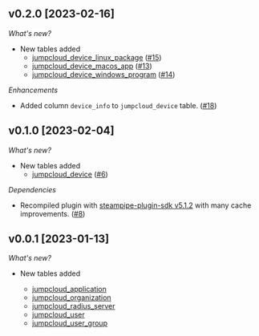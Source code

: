 ## v0.2.0 [2023-02-16]

_What's new?_

- New tables added
  - [jumpcloud_device_linux_package](https://hub.steampipe.io/plugins/turbot/jumpcloud/tables/jumpcloud_device_linux_package`) ([#15](https://github.com/turbot/steampipe-plugin-jumpcloud/pull/15))
  - [jumpcloud_device_macos_app](https://hub.steampipe.io/plugins/turbot/jumpcloud/tables/jumpcloud_device_macos_app`) ([#13](https://github.com/turbot/steampipe-plugin-jumpcloud/pull/13))
  - [jumpcloud_device_windows_program](https://hub.steampipe.io/plugins/turbot/jumpcloud/tables/jumpcloud_device_windows_program`) ([#14](https://github.com/turbot/steampipe-plugin-jumpcloud/pull/14))

_Enhancements_

- Added column `device_info` to `jumpcloud_device` table. ([#18](https://github.com/turbot/steampipe-plugin-jumpcloud/pull/18))

## v0.1.0 [2023-02-04]

_What's new?_

- New tables added
  - [jumpcloud_device](https://hub.steampipe.io/plugins/turbot/jumpcloud/tables/jumpcloud_device`) ([#6](https://github.com/turbot/steampipe-plugin-jumpcloud/pull/6))

_Dependencies_

- Recompiled plugin with [steampipe-plugin-sdk v5.1.2](https://github.com/turbot/steampipe-plugin-sdk/blob/main/CHANGELOG.md#v500-2022-11-16) with many cache improvements. ([#8](https://github.com/turbot/steampipe-plugin-jumpcloud/pull/8))

## v0.0.1 [2023-01-13]

_What's new?_

- New tables added

  - [jumpcloud_application](https://hub.steampipe.io/plugins/turbot/jumpcloud/tables/jumpcloud_application)
  - [jumpcloud_organization](https://hub.steampipe.io/plugins/turbot/jumpcloud/tables/jumpcloud_organization)
  - [jumpcloud_radius_server](https://hub.steampipe.io/plugins/turbot/jumpcloud/tables/jumpcloud_radius_server)
  - [jumpcloud_user](https://hub.steampipe.io/plugins/turbot/jumpcloud/tables/jumpcloud_user)
  - [jumpcloud_user_group](https://hub.steampipe.io/plugins/turbot/jumpcloud/tables/jumpcloud_user_group)
